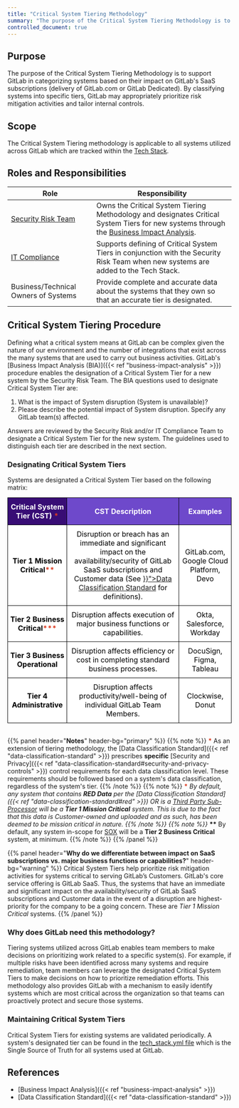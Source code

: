 ```yaml
---
title: "Critical System Tiering Methodology"
summary: "The purpose of the Critical System Tiering Methodology is to support GitLab in identifying and understanding the specific systems utilized across the organization that are considered critical to serving GitLab’s Customers."
controlled_document: true
---
```


## Purpose

The purpose of the Critical System Tiering Methodology is to support GitLab in categorizing systems based on their impact on GitLab's SaaS subscriptions (delivery of GitLab.com or GitLab Dedicated). By classifying systems into specific tiers, GitLab may appropriately prioritize risk mitigation activities and tailor internal controls.

## Scope

The Critical System Tiering methodology is applicable to all systems utilized across GitLab which are tracked within the [Tech Stack](https://gitlab.com/gitlab-com/www-gitlab-com/-/blob/master/data/tech_stack.yml).

## Roles and Responsibilities

|Role|Responsibility|
|----------|------------------------------|
|[Security Risk Team](/handbook/security/security-assurance/security-risk/)|Owns the Critical System Tiering Methodology and designates Critical System Tiers for new systems through the [Business Impact Analysis](https://handbook.gitlab.com/handbook/security/security-assurance/security-risk/storm-program/business-impact-analysis/).|
|[IT Compliance](/handbook/business-technology/it-compliance/)|Supports defining of Critical System Tiers in conjunction with the Security Risk Team when new systems are added to the Tech Stack.|
|Business/Technical Owners of Systems|Provide complete and accurate data about the systems that they own so that an accurate tier is designated.|

## Critical System Tiering Procedure

Defining what a critical system means at GitLab can be complex given the nature of our environment and the number of integrations that exist across the many systems that are used to carry out business activities. GitLab's [Business Impact Analysis (BIA)]({{< ref "business-impact-analysis" >}}) procedure enables the designation of a Critical System Tier for a new system by the Security Risk Team. The BIA questions used to designate Critical System Tier are:

1. What is the impact of System disruption (System is unavailable)?
2. Please describe the potential impact of System disruption. Specify any GitLab team(s) affected.

Answers are reviewed by the Security Risk and/or IT Compliance Team to designate a Critical System Tier for the new system. The guidelines used to distinguish each tier are described in the next section.

### Designating Critical System Tiers

Systems are designated a Critical System Tier based on the following matrix:

<style type="text/css">
.tg  {border-collapse:collapse;border-spacing:0;margin:0px auto;}
.tg td{border-color:black;border-style:solid;border-width:1px;overflow:hidden;padding:10px 5px;word-break:normal;}
.tg th{border-color:black;border-style:solid;border-width:1px;overflow:hidden;padding:10px 5px;word-break:normal;}
.tg .tg-zqun{background-color:#ffffff;color:#000000;text-align:center;vertical-align:middle}
.tg .tg-knp3{background-color:#6e49cb;border-color:#000000;color:#ffffff !important;;
  text-align:center;vertical-align:middle}
.tg .tg-clye{background-color:#380d75;color:#ffffff;font-weight:bold;text-align:center;vertical-align:middle}
.tg .tg-fecx{background-color:#cccccc;color:#000000;font-weight:bold;text-align:center;vertical-align:middle}
.tg .tg-cc97{background-color:#380d75;color:#ffffff;text-align:center;vertical-align:middle}
.tg .tg-dxvi{background-color:#6e49cb;color:#ffffff;font-weight:bold;text-align:center;vertical-align:middle}
.tg .tg-e02t{background-color:#ffffff;border-color:#000000;color:#000000 !important;;
  font-weight:bold;text-align:center;vertical-align:middle}
.tg .tg-9hzb{background-color:#FFF;font-weight:bold;text-align:center;vertical-align:top}
</style>
<table class="tg">
<tbody>
  <tr>
    <td class="tg-clye">Critical System Tier (CST) <span style="color:#DB3B21;">*</span></td>
    <td class="tg-dxvi">CST Description</td>
    <td class="tg-dxvi">Examples</td>
  </tr>
  <tr>
    <td class="tg-e02t">Tier 1 Mission Critical<span style="color:#DB3B21;">**</span></td>
    <td class="tg-zqun">Disruption or breach has an immediate and significant impact on the availability/security of GitLab SaaS subscriptions and Customer data (See <a href="{{< ref "data-classification-standard#data-classification-definitions" >}}">Data Classification Standard</a> for definitions).</td>
    <td class="tg-zqun">GitLab.com, Google Cloud Platform, Devo</td>
  </tr>
  <tr>
    <td class="tg-e02t">Tier 2 Business Critical<span style="color:#DB3B21;">***</span></td>
    <td class="tg-zqun">Disruption affects execution of major business functions or capabilities.</td>
    <td class="tg-zqun">Okta, Salesforce, Workday</td>
  </tr>
  <tr>
    <td class="tg-e02t">Tier 3 Business Operational</td>
    <td class="tg-zqun">Disruption affects efficiency or cost in completing standard business processes.</td>
    <td class="tg-zqun">DocuSign, Figma, Tableau</td>
  </tr>
  <tr>
    <td class="tg-e02t">Tier 4 Administrative</td>
    <td class="tg-zqun">Disruption affects productivity/well-being of individual GitLab Team Members.</td>
    <td class="tg-zqun">Clockwise, Donut</td>
  </tr>
</tbody>
</table>
<br/>

{{% panel header="**Notes**" header-bg="primary" %}}
{{% note %}}
<span style="color:#DB3B21;"><b>\*</b></span> As an extension of tiering methodology, the [Data Classification Standard]({{< ref "data-classification-standard" >}}) prescribes **specific** [Security and Privacy]({{< ref "data-classification-standard#security-and-privacy-controls" >}}) control requirements for each data classification level. These requirements should be followed based on a system's data classification, regardless of the system's tier.
{{% /note %}}
{{% note %}}
<span style="color:#DB3B21;"><b>\**</b></span> By default, any system that contains <b>RED Data</b> per the [Data Classification Standard]({{< ref "data-classification-standard#red" >}}) OR is a [Third Party Sub-Processor](https://about.gitlab.com/privacy/subprocessors/#third-party-sub-processors) will be a **Tier 1 Mission Critical** system. This is due to the fact that this data is Customer-owned and uploaded and as such, has been deemed to be mission critical in nature.
{{% /note %}}
{{% note %}}
<span style="color:#DB3B21;"><b>*\*\*</b></span> By default, any system in-scope for [SOX](/handbook/internal-audit/sarbanes-oxley/) will be a **Tier 2 Business Critical** system, at minimum.
{{% /note %}}
{{% /panel %}}

{{% panel header="**Why do we differentiate between impact on SaaS subscriptions vs. major business functions or capabilities?**" header-bg="warning" %}}
Critical System Tiers help prioritize risk mitigation activities for systems critical to serving GitLab’s Customers. GitLab's core service offering is GitLab SaaS.  Thus, the systems that have an immediate and significant impact on the availability/security of GitLab SaaS subscriptions and Customer data in the event of a disruption are highest-priority for the company to be a going concern.  These are *Tier 1 Mission Critical* systems.
{{% /panel %}}

### Why does GitLab need this methodology?

Tiering systems utilized across GitLab enables team members to make decisions on prioritizing work related to a specific system(s). For example, if multiple risks have been identified across many systems and require remediation, team members can leverage the designated Critical System Tiers to make decisions on how to prioritize remediation efforts. This methodology also provides GitLab with a mechanism to easily identify systems which are most critical across the organization so that teams can proactively protect and secure those systems.

### Maintaining Critical System Tiers

Critical System Tiers for existing systems are validated periodically. A system's designated tier can be found in the [tech_stack.yml file](https://gitlab.com/gitlab-com/www-gitlab-com/-/blob/master/data/tech_stack.yml) which is the Single Source of Truth for all systems used at GitLab.

## References

- [Business Impact Analysis]({{< ref "business-impact-analysis" >}})
- [Data Classification Standard]({{< ref "data-classification-standard" >}})
